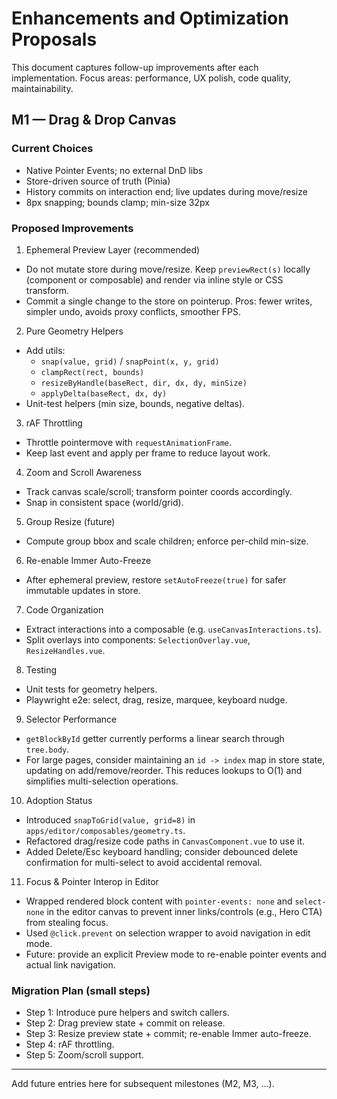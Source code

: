 # Enhancements and Optimization Proposals

This document captures follow-up improvements after each implementation. Focus areas: performance, UX polish, code quality, maintainability.

## M1 — Drag & Drop Canvas

### Current Choices
- Native Pointer Events; no external DnD libs
- Store-driven source of truth (Pinia)
- History commits on interaction end; live updates during move/resize
- 8px snapping; bounds clamp; min-size 32px

### Proposed Improvements
1) Ephemeral Preview Layer (recommended)
- Do not mutate store during move/resize. Keep `previewRect(s)` locally (component or composable) and render via inline style or CSS transform.
- Commit a single change to the store on pointerup. Pros: fewer writes, simpler undo, avoids proxy conflicts, smoother FPS.

2) Pure Geometry Helpers
- Add utils:
  - `snap(value, grid)` / `snapPoint(x, y, grid)`
  - `clampRect(rect, bounds)`
  - `resizeByHandle(baseRect, dir, dx, dy, minSize)`
  - `applyDelta(baseRect, dx, dy)`
- Unit-test helpers (min size, bounds, negative deltas).

3) rAF Throttling
- Throttle pointermove with `requestAnimationFrame`.
- Keep last event and apply per frame to reduce layout work.

4) Zoom and Scroll Awareness
- Track canvas scale/scroll; transform pointer coords accordingly.
- Snap in consistent space (world/grid).

5) Group Resize (future)
- Compute group bbox and scale children; enforce per-child min-size.

6) Re-enable Immer Auto-Freeze
- After ephemeral preview, restore `setAutoFreeze(true)` for safer immutable updates in store.

7) Code Organization
- Extract interactions into a composable (e.g. `useCanvasInteractions.ts`).
- Split overlays into components: `SelectionOverlay.vue`, `ResizeHandles.vue`.

8) Testing
- Unit tests for geometry helpers.
- Playwright e2e: select, drag, resize, marquee, keyboard nudge.

9) Selector Performance
- `getBlockById` getter currently performs a linear search through `tree.body`.
- For large pages, consider maintaining an `id -> index` map in store state, updating on add/remove/reorder. This reduces lookups to O(1) and simplifies multi-selection operations.

10) Adoption Status
- Introduced `snapToGrid(value, grid=8)` in `apps/editor/composables/geometry.ts`.
- Refactored drag/resize code paths in `CanvasComponent.vue` to use it.
 - Added Delete/Esc keyboard handling; consider debounced delete confirmation for multi-select to avoid accidental removal.

11) Focus & Pointer Interop in Editor
- Wrapped rendered block content with `pointer-events: none` and `select-none` in the editor canvas to prevent inner links/controls (e.g., Hero CTA) from stealing focus.
- Used `@click.prevent` on selection wrapper to avoid navigation in edit mode.
- Future: provide an explicit Preview mode to re-enable pointer events and actual link navigation.

### Migration Plan (small steps)
- Step 1: Introduce pure helpers and switch callers.
- Step 2: Drag preview state + commit on release.
- Step 3: Resize preview state + commit; re-enable Immer auto-freeze.
- Step 4: rAF throttling.
- Step 5: Zoom/scroll support.

---

Add future entries here for subsequent milestones (M2, M3, ...).
